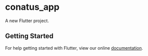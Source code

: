 # conatus_app

A new Flutter project.

## Getting Started

For help getting started with Flutter, view our online
[documentation](https://flutter.io/).
